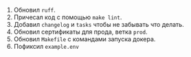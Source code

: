 1. Обновил `ruff`.
2. Причесал код с помощью `make lint`.
3. Добавил `changelog` и `tasks` чтобы не забывать что делать.
4. Обновил сертификаты для прода, ветка `prod`.
5. Обновил `Makefile` с  командами запуска докера.
6. Пофиксил `example.env`

